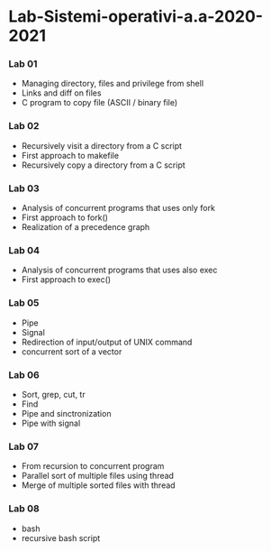 # Lab-Sistemi-operativi-a.a-2020-2021

### Lab 01
	
- Managing directory, files and privilege from shell
- Links and diff on files
- C program to copy file (ASCII / binary file)

### Lab 02

- Recursively visit a directory from a C script
- First approach to makefile
- Recursively copy a directory from a C script

### Lab 03

- Analysis of concurrent programs that uses only fork
- First approach to fork()
- Realization of a precedence graph

### Lab 04

- Analysis of concurrent programs that uses also exec
- First approach to exec()

### Lab 05

- Pipe
- Signal
- Redirection  of input/output of UNIX command
- concurrent sort of a vector

### Lab 06

- Sort, grep, cut, tr
- Find
- Pipe and sinctronization
- Pipe with signal

### Lab 07

- From recursion to concurrent program
- Parallel sort of multiple files using thread
- Merge of multiple sorted files with thread

### Lab 08

- bash
- recursive bash script

